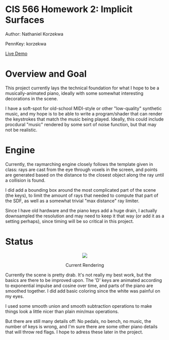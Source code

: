 # CIS 566 Homework 2: Implicit Surfaces
Author: Nathaniel Korzekwa

PennKey: korzekwa

[Live Demo](https://ciscprocess.github.io/hw02-raymarching-sdfs/)

# Overview and Goal
This project currently lays the technical foundation for what I hope to be a 
musically-animated piano, ideally with some somewhat interesting decorations in
the scene.

I have a soft-spot for old-school MIDI-style or other "low-quality" synthetic
music, and my hope is to be able to write a program/shader that can render the
keystrokes that match the music being played. Ideally, this could include procdural
"music" rendered by some sort of noise function, but that may not be realistic.

# Engine
Currently, the raymarching engine closely follows the template given in class:
rays are cast from the eye through voxels in the screen, and points are generated
based on the distance to the closest object along the ray until a collision is
found.

I did add a bounding box around the most complicated part of the scene (the keys),
to limit the amount of rays that needed to compute that part of the SDF, as well
as a somewhat trivial "max distance" ray limiter.

Since I have old hardware and the piano keys add a huge drain, I actually downsampled
the resolution and may need to keep it that way (or add it as a setting perhaps),
since timing will be so critical in this project.

# Status
<p align="center">
  <img src="https://user-images.githubusercontent.com/6472567/136318003-9e562fdd-c56f-467c-92ca-960da331846a.png">
</p>
<p align="center">Current Rendering</p>

Currently the scene is pretty drab. It's not really my best work, but the 
basics are there to be improved upon. The 'D' keys are animated according to 
exponential impulse and cosine over time, and parts of the piano are smoothed
together. I did add basic coloring since the white was painful on my eyes.

I used some smooth union and smooth subtraction operations to make things look
a little nicer than plain min/max operations.

But there are still many details off: No pedals, no bench, no music, the number
of keys is wrong, and I'm sure there are some other piano details that will
throw red flags. I hope to adress these later in the project.